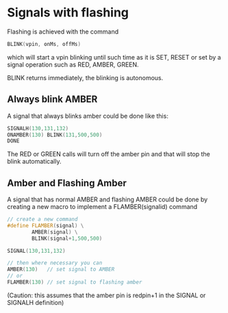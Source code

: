 # Signals with flashing

Flashing is achieved with the command

```cpp
BLINK(vpin, onMs, offMs)
```

which will start a vpin blinking until such time as it is SET, RESET or set by a signal operation such as RED, AMBER, GREEN.

BLINK returns immediately, the blinking is autonomous.

## Always blink AMBER

A signal that always blinks amber could be done like this:

```cpp
SIGNALH(130,131,132)
ONAMBER(130) BLINK(131,500,500) 
DONE
```

The RED or GREEN calls will turn off the amber pin and that will stop the blink automatically.

## Amber and Flashing Amber

A signal that has normal AMBER and flashing AMBER could be done by creating a new macro to implement a FLAMBER(signalid) command

```cpp
// create a new command
#define FLAMBER(signal) \
        AMBER(signal) \
        BLINK(signal+1,500,500)

SIGNAL(130,131,132) 

// then where necessary you can 
AMBER(130)   // set signal to AMBER
// or 
FLAMBER(130) // set signal to flashing amber
```

(Caution: this assumes that the amber pin is redpin+1 in the SIGNAL or SIGNALH definition)
